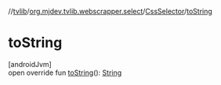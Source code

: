 //[tvlib](../../../index.md)/[org.mjdev.tvlib.webscrapper.select](../index.md)/[CssSelector](index.md)/[toString](to-string.md)

# toString

[androidJvm]\
open override fun [toString](to-string.md)(): [String](https://kotlinlang.org/api/latest/jvm/stdlib/kotlin/-string/index.html)
